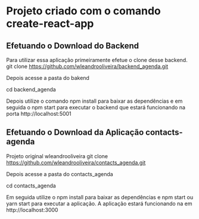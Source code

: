 # Projeto criado com  o comando create-react-app

## Efetuando o Download do Backend

Para utilizar essa aplicação primeiramente efetue o clone desse backend.
git clone https://github.com/wleandrooliveira/backend_agenda.git 

Depois acesse a pasta do bakend

cd backend_agenda

Depois utilize o comando npm install para baixar as dependências e em seguida o npm start para executar 
o backend que estará funcionando na porta http://localhost:5001

## Efetuando o Download da Aplicação contacts-agenda
Projeto original wleandrooliveira 
git clone https://github.com/wleandrooliveira/contacts_agenda.git

Depois acesse a pasta do contacts_agenda

cd contacts_agenda

Em seguida utilize o npm install para baixar as dependências e npm start ou yarn start para executar a aplicação.
A aplicação estará funcionando na em  http://localhost:3000

